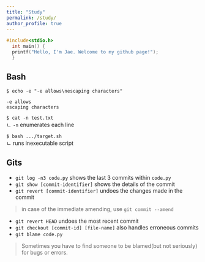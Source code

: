 ```yaml
---
title: "Study"
permalink: /study/
author_profile: true
---
```

<style>
  code {
    font-size: .75rem;
  }
</style>

```c
#include<stdio.h>
  int main() {
  printf("Hello, I'm Jae. Welcome to my github page!");
  }
```

<h2>Bash</h2>

`$ echo -e "-e allows\nescaping characters"`

```
-e allows
escaping characters
```

`$ cat -n test.txt`\
ㄴ `-n` enumerates each line

`$ bash .../target.sh`\
ㄴ runs inexecutable script

<h2>Gits</h2>

* `git log -n3 code.py` shows the last 3 commits within `code.py`
* `git show [commit-identifier]` shows the details of the commit
* `git revert [commit-identifier]` undoes the changes made in the commit
> in case of the immediate amending, use `git commit --amend`
* `git revert HEAD` undoes the most recent commit
* `git checkout [commit-id] [file-name]` also handles erroneous commits
* `git blame code.py`
> Sometimes you have to find someone to be blamed(but not seriously) for bugs or errors.